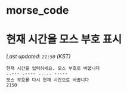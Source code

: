 # morse_code
# 현재 시간을 모스 부호 표시
<!-- MORSE_TIME_START -->
_Last updated: `21:50` (KST)_

```
현재 시간을 입력하세요. 모스 부호로 바꿉니다
..--- .---- ..... -----
모스 부호를 다시 현재 시간으로 바꿉니다
2150
```
<!-- MORSE_TIME_END -->
